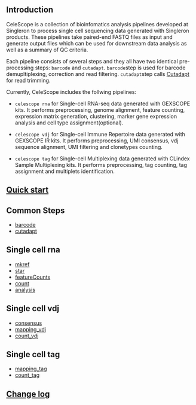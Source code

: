 
## Introduction
CeleScope is a collection of bioinfomatics analysis pipelines developed at Singleron to process single cell sequencing data generated with Singleron products. These pipelines take paired-end FASTQ files as input and generate output files which can be used for downstream data analysis as well as a summary of QC criteria.

Each pipeline consists of several steps and they all have two identical pre-processing steps: `barcode` and `cutadapt`. `barcode`step is used for barcode demupltiplexing, correction and read filtering. `cutadapt`step calls [Cutadapt](https://cutadapt.readthedocs.io/en/stable/) for read trimming.

Currently, CeleScope includes the follwing pipelines:

- `celescope rna` for Single-cell RNA-seq data generated with GEXSCOPE kits. It performs preprocessing, genome alignment, feature counting, expression matrix generation, clustering, marker gene expression analysis and cell type assignment(optional).

- `celescope vdj` for Single-cell Immune Repertoire data generated with GEXSCOPE IR kits. It performs preprocessing, UMI consensus, vdj sequence alignment, UMI filtering and clonetypes counting. 

- `celescope tag` for Single-cell Multiplexing data generated with CLindex Sample Multiplexing kits. It performs preprocessing, tag counting, tag assignment and multiplets identification.


## [Quick start](quick_start.md)

## Common Steps

- [barcode](tools/barcode.md)
- [cutadapt](tools/cutadapt.md)

## Single cell rna

- [mkref](rna/mkref.md)
- [star](rna/star.md)
- [featureCounts](tools/featureCounts.md)
- [count](rna/count.md)
- [analysis](rna/analysis.md)

## Single cell vdj

- [consensus](tools/consensus.md)
- [mapping_vdj](vdj/mapping_vdj.md)
- [count_vdj](vdj/count_vdj.md)

## Single cell tag

- [mapping_tag](tag/mapping_tag.md)
- [count_tag](tag/count_tag.md)

## [Change log](CHANGELOG.md)